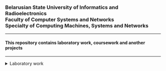 <h3>Belarusian State University of Informatics and Radioelectronics<br> Faculty of Computer Systems and Networks<br> Specialty of Computing Machines, Systems and Networks</h3>
<hr>
<h4>This repository contains laboratory work, coursework and another projects</h4>
<hr>
<details>
<summary>Laboratory work</summary>

- [✅**Theoretical foundations of computer networks**](https://github.com/NikitaMirosha/TFCN-Labs) `Qt` `C++`
</details>

